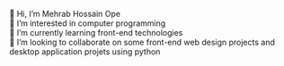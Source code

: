 👋 Hi, I’m Mehrab Hossain Ope    
👀 I’m interested in computer programming     
🌱 I’m currently learning front-end technologies      
💞️ I’m looking to collaborate on some front-end web design projects and desktop application projets using python   
